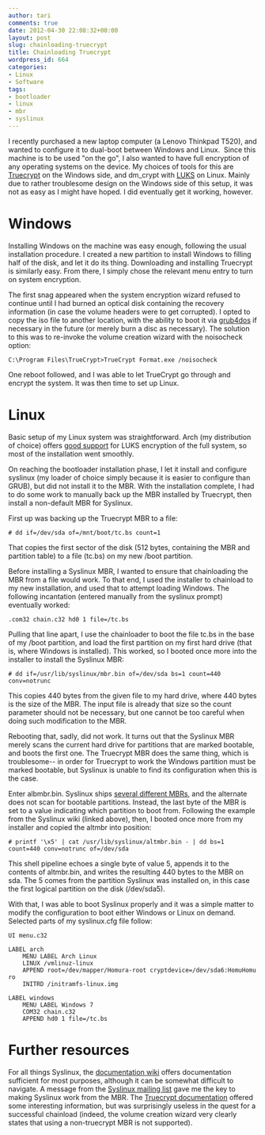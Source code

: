 ```yaml
---
author: tari
comments: true
date: 2012-04-30 22:08:32+00:00
layout: post
slug: chainloading-truecrypt
title: Chainloading Truecrypt
wordpress_id: 664
categories:
- Linux
- Software
tags:
- bootloader
- linux
- mbr
- syslinux
---
```


I recently purchased a new laptop computer (a Lenovo Thinkpad T520), and wanted
to configure it to dual-boot between Windows and Linux.  Since this machine is
to be used "on the go", I also wanted to have full encryption of any operating
systems on the device. My choices of tools for this are
[Truecrypt](http://truecrypt.sourceforge.net/) on the Windows side, and dm\_crypt
with [LUKS](https://code.google.com/p/cryptsetup/) on Linux. Mainly due to
rather troublesome design on the Windows side of this setup, it was not as easy
as I might have hoped. I did eventually get it working, however.

# Windows

Installing Windows on the machine was easy enough, following the usual
installation procedure. I created a new partition to install Windows to filling
half of the disk, and let it do its thing. Downloading and installing Truecrypt
is similarly easy. From there, I simply chose the relevant menu entry to turn on
system encryption.

The first snag appeared when the system encryption wizard refused to continue
until I had burned an optical disk containing the recovery information (in case
the volume headers were to get corrupted). I opted to copy the iso file to
another location, with the ability to boot it via
[grub4dos](https://gna.org/projects/grub4dos/) if necessary in the future (or
merely burn a disc as necessary). The solution to this was to re-invoke the
volume creation wizard with the noisocheck option:

    C:\Program Files\TrueCrypt>TrueCrypt Format.exe /noisocheck

One reboot followed, and I was able to let TrueCrypt go through and encrypt the
system. It was then time to set up Linux.

# Linux

Basic setup of my Linux system was straightforward. Arch (my distribution of
choice) offers [good
support](https://wiki.archlinux.org/index.php/System_Encryption_with_LUKS) for
LUKS encryption of the full system, so most of the installation went smoothly.

On reaching the bootloader installation phase, I let it install and configure
syslinux (my loader of choice simply because it is easier to configure than
GRUB), but did not install it to the MBR. With the installation complete, I had
to do some work to manually back up the MBR installed by Truecrypt, then install
a non-default MBR for Syslinux.

First up was backing up the Truecrypt MBR to a file:

```
# dd if=/dev/sda of=/mnt/boot/tc.bs count=1
```

That copies the first sector of the disk (512 bytes, containing the MBR and
partition table) to a file (tc.bs) on my new /boot partition.

Before installing a Syslinux MBR, I wanted to ensure that chainloading the MBR
from a file would work. To that end, I used the installer to chainload to my new
installation, and used that to attempt loading Windows. The following
incantation (entered manually from the syslinux prompt) eventually worked:

    .com32 chain.c32 hd0 1 file=/tc.bs

Pulling that line apart, I use the chainloader to boot the file tc.bs in the
base of my /boot partition, and load the first partition on my first hard drive
(that is, where Windows is installed). This worked, so I booted once more into
the installer to install the Syslinux MBR:

    # dd if=/usr/lib/syslinux/mbr.bin of=/dev/sda bs=1 count=440 conv=notrunc

This copies 440 bytes from the given file to my hard drive, where 440 bytes is
the size of the MBR. The input file is already that size so the count parameter
should not be necessary, but one cannot be too careful when doing such
modification to the MBR.

Rebooting that, sadly, did not work. It turns out that the Syslinux MBR merely
scans the current hard drive for partitions that are marked bootable, and boots
the first one. The Truecrypt MBR does the same thing, which is troublesome-- in
order for Truecrypt to work the Windows partition must be marked bootable, but
Syslinux is unable to find its configuration when this is the case.

Enter albmbr.bin. Syslinux ships [several different
MBRs](http://www.syslinux.org/wiki/index.php/Mbr), and the alternate does not
scan for bootable partitions. Instead, the last byte of the MBR is set to a
value indicating which partition to boot from. Following the example from the
Syslinux wiki (linked above), then, I booted once more from my installer and
copied the altmbr into position:

    # printf '\x5' | cat /usr/lib/syslinux/altmbr.bin - | dd bs=1 count=440 conv=notrunc of=/dev/sda

This shell pipeline echoes a single byte of value 5, appends it to the contents
of altmbr.bin, and writes the resulting 440 bytes to the MBR on sda. The 5 comes
from the partition Syslinux was installed on, in this case the first logical
partition on the disk (/dev/sda5).

With that, I was able to boot Syslinux properly and it was a simple matter to
modify the configuration to boot either Windows or Linux on demand. Selected
parts of my syslinux.cfg file follow:

    UI menu.c32
    
    LABEL arch
        MENU LABEL Arch Linux
        LINUX /vmlinuz-linux
        APPEND root=/dev/mapper/Homura-root cryptdevice=/dev/sda6:HomuHomu ro
        INITRD /initramfs-linux.img
    
    LABEL windows
        MENU LABEL Windows 7
        COM32 chain.c32
        APPEND hd0 1 file=/tc.bs

# Further resources

For all things Syslinux, the [documentation
wiki](http://www.syslinux.org/wiki/index.php/The_Syslinux_Project) offers
documentation sufficient for most purposes, although it can be somewhat
difficult to navigate. A message from the [Syslinux mailing
list](http://zytor.com/pipermail/syslinux/2009-May/012557.html) gave me the key
to making Syslinux work from the MBR. The [Truecrypt
documentation](http://www.truecrypt.org/docs/) offered some interesting
information, but was surprisingly useless in the quest for a successful
chainload (indeed, the volume creation wizard very clearly states that using a
non-truecrypt MBR is not supported).
